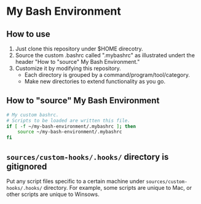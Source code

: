 # My Bash Environment

## How to use

1. Just clone this repository under $HOME direcotry.
1. Source the custom .bashrc called ".mybashrc" as illustrated undert the header "How to "source" My Bash Environment."
1. Customize it by modifying this repository.
   - Each directory is grouped by a command/program/tool/category.
   - Make new directories to extend functionality as you go.

## How to "source" My Bash Environment

```bash
# My custom bashrc.
# Scripts to be loaded are written this file.
if [ -f ~/my-bash-environment/.mybashrc ]; then
    source ~/my-bash-environment/.mybashrc
fi
```

## `sources/custom-hooks/.hooks/` directory is gitignored

Put any script files specific to a certain machine under `sources/custom-hooks/.hooks/` directory.
For example, some scripts are unique to Mac, or other scripts are unique to Winsows.
